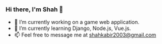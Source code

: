 ### Hi there, I'm Shah 👋

- 🔭 I’m currently working on a game web application.
- 🌱 I’m currently learning Django, Node.js, Vue.js.
- 📫 Feel free to message me at shahkabir2003@gmail.com
